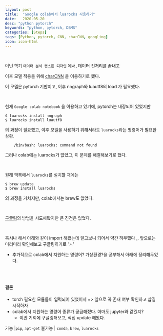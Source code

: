 ```yaml
---
layout: post
title:  "Google colab에서 luarocks 사용하기"
date:   2020-05-20
desc: "python pytorch"
keywords: "python, pytorch, DBMS"
categories: [Steps]
tags: [Python, pytorch, CNN, charCNN, googling]
icon: icon-html
---
```


<br>

이번 학기 `데이터 분석 캡스톤 디자인` 에서, 데이터 전처리를 끝내고

이후 모델 적용을 위해 [charCNN]("https://github.com/yoonkim/lstm-char-cnn") 을 이용하기로 했다.


이 모델은 pytorch 기반이고, 이후 nngraph와 luautf8의 load 가 필요했다.


<br>

현재 `Google colab notebook` 을 이용하고 있기에, pytorch는 내장되어 있었지만

```
$ luarocks install nngraph
$ luarocks install luautf8
```

의 과정이 필요했고, 이후 모델을 사용하기 위해서라도 `luarocks`라는 명령어가 필요한 상황.


```
    /bin/bash: luarocks: command not found
```


그러나 colab에는 luarocks가 없었고, 이 문제를 해결해보기로 했다.

<br>


원래 맥북에서 `luarocks`를 설치할 때에는



```
$ brew update
$ brew install luarocks

```

의 과정을 거치지만, colab에서는 brew도 없었다.




<br>



[구글링]("https://stackoverflow.com/questions/51030306/how-could-i-install-torch-on-google-colab-if-it-does-not-exist-the-file-bashr")의 방법을 시도해봤지만 큰 진전은 없었다.



<br>


혹시나 해서 아래와 같이 import 해봤는데 알고보니 되어서 약간 허무했다 ,,
앞으로는 미리미리 확인해보고 구글링하기로 'ㅅ'

+ 추가적으로 colab에서 지원하는 명령어? 가상환경?을 공부해서 아래에 정리해두었다.



<br>

<br>


#### 결론

- torch 필요한 모듈들이 입력되어 있었어서 => 앞으로 꼭 존재 여부 확인하고 삽질 시작하자
- colab에서 지원하는 명령어 종류가 궁금해졌다. 아마도 jupyter와 같겠지?
  - 이번 기회에 구글링해보고, 직접 update 해봤다.



가능 |`pip`,  `apt-get`
불가능 | `conda`, `brew`, `luarocks`

